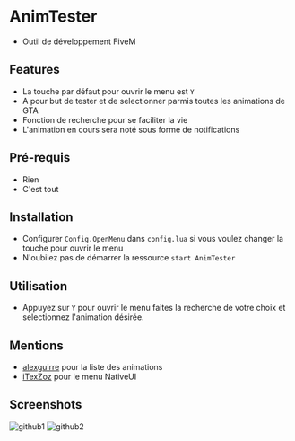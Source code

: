 # AnimTester
- Outil de développement FiveM

## Features
- La touche par défaut pour ouvrir le menu est `Y`
- A pour but de tester et de selectionner parmis toutes les animations de GTA
- Fonction de recherche pour se faciliter la vie
- L'animation en cours sera noté sous forme de notifications
  
## Pré-requis 
- Rien
- C'est tout

## Installation
- Configurer `Config.OpenMenu` dans `config.lua` si vous voulez changer la touche pour ouvrir le menu 
- N'oubilez pas de démarrer la ressource ``` start AnimTester ```

## Utilisation
- Appuyez sur `Y` pour ouvrir le menu faites la recherche de votre choix et selectionnez l'animation désirée.

## Mentions
- [alexguirre](https://alexguirre.github.io/animations-list/) pour la liste des animations
- [iTexZoz](https://github.com/iTexZoz/NativeUILua_Reloaded) pour le menu NativeUI

## Screenshots

![github1](https://user-images.githubusercontent.com/51257579/61592009-ad8f3600-abcd-11e9-8450-dd2d8700fa55.JPG)
![github2](https://user-images.githubusercontent.com/51257579/61592014-b6800780-abcd-11e9-9a05-374325030f93.JPG)




